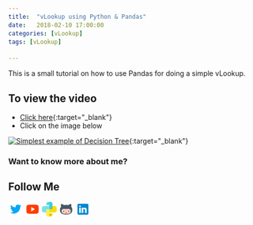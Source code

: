 ```yaml
---
title:  "vLookup using Python & Pandas"
date:   2018-02-10 17:00:00
categories: [vLookup]
tags: [vLookup]

---
```


This is a small tutorial on how to use Pandas for doing a simple vLookup.


## To view the video
* [Click here](https://youtu.be/5hHW-g0uSUA){:target="_blank"}
* Click on the image below

[![Simplest example of Decision Tree](http://img.youtube.com/vi/5hHW-g0uSUA/0.jpg)](http://www.youtube.com/watch?v=5hHW-g0uSUA){:target="_blank"}


### Want to know more about me?
## Follow Me
<a href="https://twitter.com/_bhaveshbhatt" target="_blank"><img class="ai-subscribed-social-icon" src="/assets/images/tw.png" width="30"></a>
<a href="https://www.youtube.com/bhaveshbhatt8791/" target="_blank"><img class="ai-subscribed-social-icon" src="/assets/images/ytb.png" width="30"></a>
<a href="https://www.youtube.com/PythonTricks/" target="_blank"><img class="ai-subscribed-social-icon" src="/assets/images/python_logo.png" width="30"></a>
<a href="https://github.com/bhattbhavesh91" target="_blank"><img class="ai-subscribed-social-icon" src="/assets/images/gthb.png" width="30"></a>
<a href="https://www.linkedin.com/in/bhattbhavesh91/" target="_blank"><img class="ai-subscribed-social-icon" src="/assets/images/lnkdn.png" width="30"></a>


